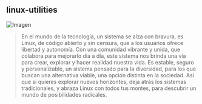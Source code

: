 ## linux-utilities

![Imagen](https://i.blogs.es/11abb8/650_1000_gnu-linux/450_1000.png)

> En el mundo de la tecnología,
un sistema se alza con bravura,
es Linux, de código abierto y sin censura,
que a los usuarios ofrece libertad y autonomía.
Con una comunidad vibrante y unida,
que colabora para mejorarlo día a día,
este sistema nos brinda una vía
para crear, explorar y hacer realidad nuestra vida.
Es estable, seguro y personalizable,
un sistema pensado para la diversidad,
para los que buscan una alternativa viable,
una opción distinta en la sociedad.
Así que si quieres explorar nuevos horizontes,
deja atrás los sistemas tradicionales,
y abraza Linux con todos tus montes,
para descubrir un mundo de posibilidades radicales.
